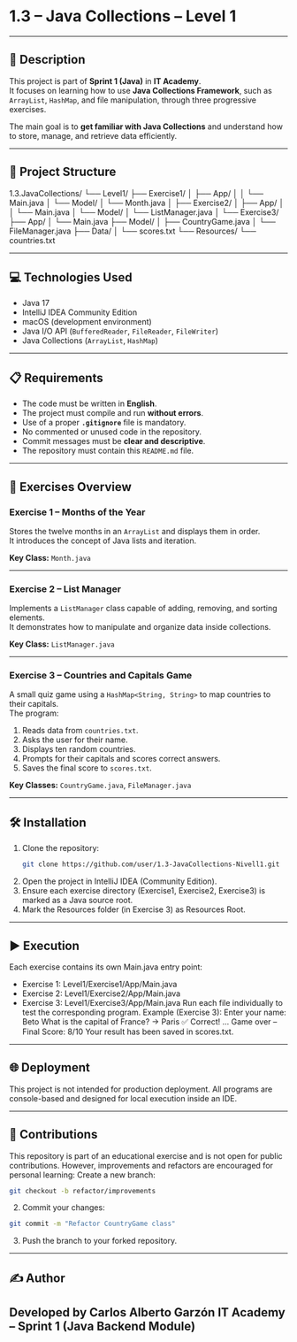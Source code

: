# 1.3 – Java Collections – Level 1

---

## 📄 Description

This project is part of **Sprint 1 (Java)** in **IT Academy**.  
It focuses on learning how to use **Java Collections Framework**, such as `ArrayList`, `HashMap`, and file manipulation, through three progressive exercises.

The main goal is to **get familiar with Java Collections** and understand how to store, manage, and retrieve data efficiently.

---

## 🧩 Project Structure

1.3.JavaCollections/
└── Level1/
├── Exercise1/
│ ├── App/
│ │ └── Main.java
│ └── Model/
│ └── Month.java
│
├── Exercise2/
│ ├── App/
│ │ └── Main.java
│ └── Model/
│ └── ListManager.java
│
└── Exercise3/
├── App/
│ └── Main.java
├── Model/
│ ├── CountryGame.java
│ └── FileManager.java
├── Data/
│ └── scores.txt
└── Resources/
└── countries.txt


---

## 💻 Technologies Used

- Java 17
- IntelliJ IDEA Community Edition
- macOS (development environment)
- Java I/O API (`BufferedReader`, `FileReader`, `FileWriter`)
- Java Collections (`ArrayList`, `HashMap`)

---

## 📋 Requirements

- The code must be written in **English**.
- The project must compile and run **without errors**.
- Use of a proper **`.gitignore`** file is mandatory.
- No commented or unused code in the repository.
- Commit messages must be **clear and descriptive**.
- The repository must contain this `README.md` file.

---

## 🧠 Exercises Overview

### Exercise 1 – Months of the Year
Stores the twelve months in an `ArrayList` and displays them in order.  
It introduces the concept of Java lists and iteration.

**Key Class:** `Month.java`

---

### Exercise 2 – List Manager
Implements a `ListManager` class capable of adding, removing, and sorting elements.  
It demonstrates how to manipulate and organize data inside collections.

**Key Class:** `ListManager.java`

---

### Exercise 3 – Countries and Capitals Game
A small quiz game using a `HashMap<String, String>` to map countries to their capitals.  
The program:
1. Reads data from `countries.txt`.
2. Asks the user for their name.
3. Displays ten random countries.
4. Prompts for their capitals and scores correct answers.
5. Saves the final score to `scores.txt`.

**Key Classes:** `CountryGame.java`, `FileManager.java`

---

## 🛠️ Installation

1. Clone the repository:
   ```bash
   git clone https://github.com/user/1.3-JavaCollections-Nivell1.git

2. Open the project in IntelliJ IDEA (Community Edition).
3. Ensure each exercise directory (Exercise1, Exercise2, Exercise3) is marked as a Java source root.
4. Mark the Resources folder (in Exercise 3) as Resources Root.

---

## ▶️ Execution
Each exercise contains its own Main.java entry point:
* Exercise 1: Level1/Exercise1/App/Main.java
* Exercise 2: Level1/Exercise2/App/Main.java
* Exercise 3: Level1/Exercise3/App/Main.java
Run each file individually to test the corresponding program.
Example (Exercise 3):
  Enter your name: Beto
  What is the capital of France? → Paris
  ✅ Correct!
  ...
  Game over – Final Score: 8/10
  Your result has been saved in scores.txt.

---

## 🌐 Deployment
This project is not intended for production deployment.
All programs are console-based and designed for local execution inside an IDE.

---

## 🤝 Contributions
This repository is part of an educational exercise and is not open for public contributions.
However, improvements and refactors are encouraged for personal learning:
Create a new branch:
```bash
git checkout -b refactor/improvements
````
2. Commit your changes:
```bash
git commit -m "Refactor CountryGame class"
````
3. Push the branch to your forked repository.

---

## ✍️ Author
Developed by Carlos Alberto Garzón
IT Academy – Sprint 1 (Java Backend Module)
---

##